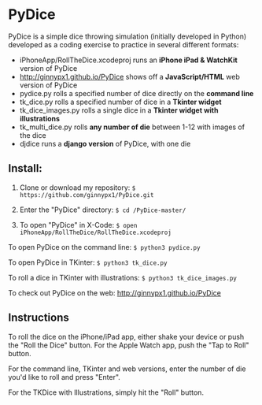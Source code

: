 # PyDice

PyDice is a simple dice throwing simulation (initially developed in Python) developed as a coding exercise to practice in several different formats:

* iPhoneApp/RollTheDice.xcodeproj runs an **iPhone iPad & WatchKit** version of PyDice
* http://ginnypx1.github.io/PyDice shows off a **JavaScript/HTML** web version of PyDice
* pydice.py rolls a specified number of dice directly on the **command line**
* tk_dice.py rolls a specified number of dice in a **Tkinter widget**
* tk_dice_images.py rolls a single dice in a **Tkinter widget with illustrations**
* tk_multi_dice.py rolls **any number of die** between 1-12 with images of the dice
* djdice runs a **django version** of PyDice, with one die

## Install:

1. Clone or download my repository:
` $ https://github.com/ginnypx1/PyDice.git `

2. Enter the "PyDice" directory:
` $ cd /PyDice-master/ `

3. To open "PyDice" in X-Code:
` $ open iPhoneApp/RollTheDice/RollTheDice.xcodeproj `

To open PyDice on the command line:
` $ python3 pydice.py `

To open PyDice in TKinter:
` $ python3 tk_dice.py `

To roll a dice in TKinter with illustrations:
` $ python3 tk_dice_images.py `

To check out PyDice on the web: http://ginnypx1.github.io/PyDice
  
## Instructions

To roll the dice on the iPhone/iPad app, either shake your device or push the "Roll the Dice" button. For the Apple Watch app, push the "Tap to Roll" button.

For the command line, TKinter and web versions, enter the number of die you'd like to roll and press "Enter".

For the TKDice with Illustrations, simply hit the "Roll" button.
